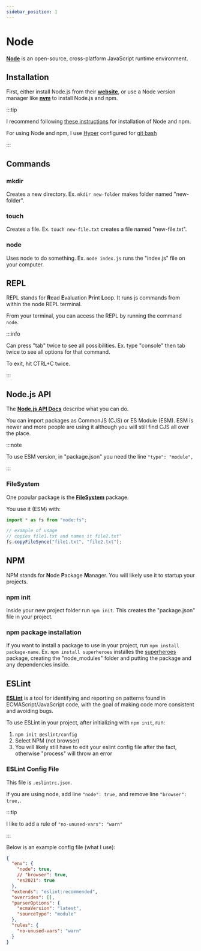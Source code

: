 ```yaml
---
sidebar_position: 1
---
```


# Node

**[Node](https://nodejs.org/en/)** is an open-source, cross-platform JavaScript runtime environment.

## Installation

First, either install Node.js from their **[website](https://nodejs.org/en/)**, or use a Node version manager like **[nvm](https://www.geeksforgeeks.org/how-to-install-and-use-nvm-on-windows/)** to install Node.js and npm.

:::tip

I recommend following [these instructions](https://docs.npmjs.com/downloading-and-installing-node-js-and-npm) for installation of Node and npm.

For using Node and npm, I use [Hyper](https://hyper.is/) configured for [git bash](https://gist.github.com/coco-napky/404220405435b3d0373e37ec43e54a23)

:::

## Commands

### mkdir

Creates a new directory. Ex. `mkdir new-folder` makes folder named "new-folder".

### touch

Creates a file. Ex. `touch new-file.txt` creates a file named "new-file.txt".

### node

Uses node to do something. Ex. `node index.js` runs the "index.js" file on your computer.

## REPL

REPL stands for **R**ead **E**valuation **P**rint **L**oop. It runs js commands from within the node REPL terminal.

From your terminal, you can access the REPL by running the command `node`.

:::info

Can press "tab" twice to see all possibilities. Ex. type "console" then tab twice to see all options for that command.

To exit, hit CTRL+C twice.

:::

## Node.js API

The **[Node.js API Docs](https://nodejs.org/api/)** describe what you can do.

You can import packages as CommonJS (CJS) or ES Module (ESM). ESM is newer and more people are using it although you will still find CJS all over the place.

:::note

To use ESM version, in "package.json" you need the line `"type": "module",`

:::

### FileSystem

One popular package is the **[FileSystem](https://nodejs.org/api/fs.html)** package.

You use it (ESM) with:

```js
import * as fs from "node:fs";

// example of usage
// copies file1.txt and names it file2.txt"
fs.copyFileSynce("file1.txt", "file2.txt");
```

## NPM

NPM stands for **N**ode **P**ackage **M**anager. You will likely use it to startup your projects.

### npm init

Inside your new project folder run `npm init`. This creates the "package.json" file in your project.

### npm package installation

If you want to install a package to use in your project, run `npm install package-name`. Ex. `npm install superheroes` installes the [superheroes](https://www.npmjs.com/package/superheroes) package, creating the "node_modules" folder and putting the package and any dependencies inside.

## ESLint

**[ESLint](https://eslint.org/docs/latest/user-guide/getting-started)** is a tool for identifying and reporting on patterns found in ECMAScript/JavaScript code, with the goal of making code more consistent and avoiding bugs.

To use ESLint in your project, after initializing with `npm init`, run:

1. `npm init @eslint/config`
2. Select NPM (not browser)
3. You will likely still have to edit your eslint config file after the fact, otherwise "process" will throw an error

### ESLint Config File

This file is `.eslintrc.json`.

If you are using node, add line `"node": true,` and remove line `"browser": true,`.

:::tip

I like to add a rule of `"no-unused-vars": "warn"`

:::

Below is an example config file (what I use):

```json
{
  "env": {
    "node": true,
    // "browser": true,
    "es2021": true
  },
  "extends": "eslint:recommended",
  "overrides": [],
  "parserOptions": {
    "ecmaVersion": "latest",
    "sourceType": "module"
  },
  "rules": {
    "no-unused-vars": "warn"
  }
}
```
